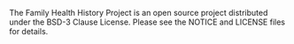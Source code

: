 
The Family Health History Project is an open source project distributed under the BSD-3 Clause License. Please see the NOTICE and LICENSE files for details.
